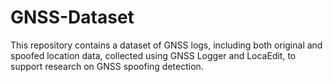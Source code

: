 # GNSS-Dataset
This repository contains a dataset of GNSS logs, including both original and spoofed location data, collected using GNSS Logger and LocaEdit, to support research on GNSS spoofing detection.
